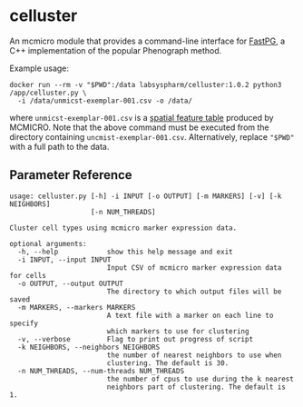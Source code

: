# celluster

An mcmicro module that provides a command-line interface for [FastPG](https://github.com/sararselitsky/FastPG), a C++ implementation of the popular Phenograph method.

Example usage:
```
docker run --rm -v "$PWD":/data labsyspharm/celluster:1.0.2 python3 /app/celluster.py \
  -i /data/unmicst-exemplar-001.csv -o /data/
```
where `unmicst-exemplar-001.csv` is a [spatial feature table](https://mcmicro.org/step-quant.html) produced by MCMICRO. Note that the above command must be executed from the directory containing `uncmist-exemplar-001.csv`. Alternatively, replace `"$PWD"` with a full path to the data.

## Parameter Reference

```
usage: celluster.py [-h] -i INPUT [-o OUTPUT] [-m MARKERS] [-v] [-k NEIGHBORS]
                    [-n NUM_THREADS]

Cluster cell types using mcmicro marker expression data.

optional arguments:
  -h, --help            show this help message and exit
  -i INPUT, --input INPUT
                        Input CSV of mcmicro marker expression data for cells
  -o OUTPUT, --output OUTPUT
                        The directory to which output files will be saved
  -m MARKERS, --markers MARKERS
                        A text file with a marker on each line to specify
                        which markers to use for clustering
  -v, --verbose         Flag to print out progress of script
  -k NEIGHBORS, --neighbors NEIGHBORS
                        the number of nearest neighbors to use when
                        clustering. The default is 30.
  -n NUM_THREADS, --num-threads NUM_THREADS
                        the number of cpus to use during the k nearest
                        neighbors part of clustering. The default is 1.
```
